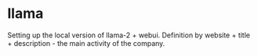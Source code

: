 # llama
Setting up the local version of llama-2 + webui. Definition by website + title + description - the main activity of the company.
